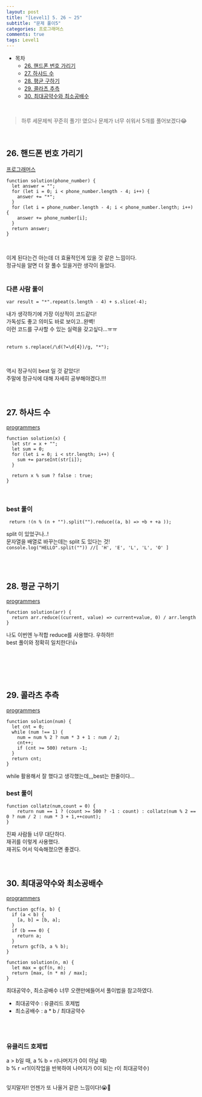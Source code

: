 ```yaml
---
layout: post
title: "[Level1] 5. 26 ~ 25"
subtitle: "문제 풀이5"
categories: 프로그래머스
comments: true
tags: Level1
---
```


- 목차
  - [26. 핸드폰 번호 가리기](#)
  - [27. 하샤드 수](#)
  - [28. 평균 구하기](#)
  - [29. 콜라츠 추측](#)
  - [30. 최대공약수와 최소공배수](#)

<br>

> 하루 세문제씩 꾸준히 풀기! 였으나 문제가 너무 쉬워서 5개를 풀어보겠다😂

<br>

## 26. 핸드폰 번호 가리기

[프로그래머스](https://programmers.co.kr/learn/courses/30/lessons/12948) <br>

```
function solution(phone_number) {
  let answer = "";
  for (let i = 0; i < phone_number.length - 4; i++) {
    answer += "*";
  }
  for (let i = phone_number.length - 4; i < phone_number.length; i++) {
    answer += phone_number[i];
  }
  return answer;
}

```

<br>

이게 된다는건 아는데 더 효율적인게 있을 것 같은 느낌이다.<br>
정규식을 알면 더 잘 풀수 있을거란 생각이 들었다.<br><br>

### 다른 사람 풀이

```
var result = "*".repeat(s.length - 4) + s.slice(-4);
```

내가 생각하기에 가장 이상적이 코드같다! <br>
가독성도 좋고 의미도 바로 보이고..완벽!<br>
이런 코드를 구사할 수 있는 실력을 갖고싶다...ㅠㅠ<br><br>

```
return s.replace(/\d(?=\d{4})/g, "*");
```

<br>

역시 정규식이 best 일 것 같았다!<br>
주말에 정규식에 대해 자세히 공부해야겠다.!!!<br>
<br><br>

## 27. 하샤드 수

[programmers](https://programmers.co.kr/learn/courses/30/lessons/12947) <br>

```
function solution(x) {
  let str = x + "";
  let sum = 0;
  for (let i = 0; i < str.length; i++) {
    sum += parseInt(str[i]);
  }

  return x % sum ? false : true;
}
```

<br>

### best 풀이

```
 return !(n % (n + "").split("").reduce((a, b) => +b + +a ));
```

split 이 있었구나..!<br>
문자열을 배열로 바꾸는데는 split 도 있다는 것!<br>
`console.log("HELLO".split("")) //[ 'H', 'E', 'L', 'L', 'O' ]`<br>

<br><br>

## 28. 평균 구하기

[programmers](https://programmers.co.kr/learn/courses/30/lessons/12944) <br>

```
function solution(arr) {
  return arr.reduce((current, value) => current+value, 0) / arr.length
}
```

나도 이번엔 누적합 reduce를 사용했다. 우하하!!<br>
best 풀이와 정확히 일치한다!👍

<br>

<br><br>

## 29. 콜라츠 추측

[programmers](https://programmers.co.kr/learn/courses/30/lessons/12943) <br>

```
function solution(num) {
  let cnt = 0;
  while (num !== 1) {
    num = num % 2 ? num * 3 + 1 : num / 2;
    cnt++;
    if (cnt >= 500) return -1;
  }
  return cnt;
}
```

while 활용해서 잘 했다고 생각했는데,,,best는 한줄이다...<br>

### best 풀이

```
function collatz(num,count = 0) {
    return num == 1 ? (count >= 500 ? -1 : count) : collatz(num % 2 == 0 ? num / 2 : num * 3 + 1,++count);
}
```

진짜 사람들 너무 대단하다.<br>
재귀를 이렇게 사용했다.<br>
재귀도 어서 익숙해졌으면 좋겠다.
<br><br><br>

## 30. 최대공약수와 최소공배수

[programmers](https://programmers.co.kr/learn/courses/30/lessons/12940) <br>

```
function gcf(a, b) {
  if (a < b) {
    [a, b] = [b, a];
  }
  if (b === 0) {
    return a;
  }
  return gcf(b, a % b);
}

function solution(n, m) {
  let max = gcf(n, m);
  return [max, (n * m) / max];
}
```

최대공약수, 최소공배수 너무 오랜만에들어서 풀이법을 참고하였다.
- 최대공약수 : 유클리드 호제법
- 최소공배수 : a * b / 최대공약수

<br><br>

### 유클리드 호제법
a > b일 때, a % b = r(나머지가 0이 아닐 때)<br>
b % r =r1(이작업을 반복하여 나머지가 0이 되는 r이 최대공약수)<br><br>

잊지말자!! 언젠가 또 나올거 같은 느낌이다!😭🤩




